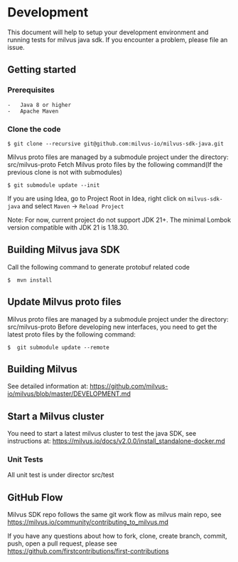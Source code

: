 # Development
This document will help to setup your development environment and running tests for milvus java sdk. If you encounter a problem, please file an issue.

## Getting started

### Prerequisites
    -   Java 8 or higher
    -   Apache Maven

### Clone the code

```shell
$ git clone --recursive git@github.com:milvus-io/milvus-sdk-java.git
```

Milvus proto files are managed by a submodule project under the directory: src/milvus-proto
Fetch Milvus proto files by the following command(If the previous clone is not with submodules)
```shell
$ git submodule update --init
```

If you are using Idea, go to Project Root in Idea, right click on `milvus-sdk-java` and select `Maven` -> `Reload Project`

Note: For now, current project do not support JDK 21+. The minimal Lombok version compatible with JDK 21 is 1.18.30.

## Building Milvus java SDK

Call the following command to generate protobuf related code
```shell
$  mvn install
```

## Update Milvus proto files
Milvus proto files are managed by a submodule project under the directory: src/milvus-proto
Before developing new interfaces, you need to get the latest proto files by the following command:
```shell
$  git submodule update --remote
```

## Building Milvus
See detailed information at:
https://github.com/milvus-io/milvus/blob/master/DEVELOPMENT.md

## Start a Milvus cluster
You need to start a latest milvus cluster to test the java SDK, see instructions at:
https://milvus.io/docs/v2.0.0/install_standalone-docker.md

### Unit Tests
All unit test is under director src/test

## GitHub Flow
Milvus SDK repo follows the same git work flow as milvus main repo, see
https://milvus.io/community/contributing_to_milvus.md

If you have any questions about how to fork, clone, create branch, commit, push, open a pull request,
please see https://github.com/firstcontributions/first-contributions